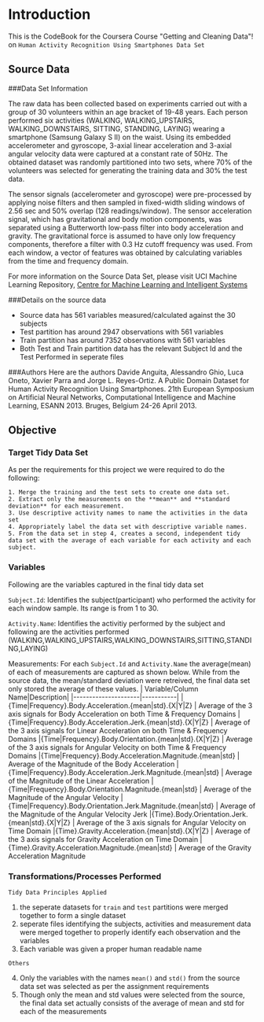 ﻿# Introduction

This is the CodeBook for the Coursera Course "Getting and Cleaning Data"! on `Human Activity Recognition Using Smartphones Data Set` 

## Source Data

###Data Set Information

The raw data has been collected based on experiments carried out with a group of 30 volunteers within an age bracket of 19-48 years. Each person performed six activities (WALKING, WALKING_UPSTAIRS, WALKING_DOWNSTAIRS, SITTING, STANDING, LAYING) wearing a smartphone (Samsung Galaxy S II) on the waist. Using its embedded accelerometer and gyroscope, 3-axial linear acceleration and 3-axial angular velocity data were captured at a constant rate of 50Hz. The obtained dataset was randomly partitioned into two sets, where 70% of the volunteers was selected for generating the training data and 30% the test data. 

The sensor signals (accelerometer and gyroscope) were pre-processed by applying noise filters and then sampled in fixed-width sliding windows of 2.56 sec and 50% overlap (128 readings/window). The sensor acceleration signal, which has gravitational and body motion components, was separated using a Butterworth low-pass filter into body acceleration and gravity. The gravitational force is assumed to have only low frequency components, therefore a filter with 0.3 Hz cutoff frequency was used. From each window, a vector of features was obtained by calculating variables from the time and frequency domain.

For more information on the Source Data Set, please visit UCI Machine Learning Repository, [Centre for Machine Learning and Intelligent Systems](http://archive.ics.uci.edu/ml/datasets/Human+Activity+Recognition+Using+Smartphones#)

###Details on the source data
- Source data has 561 variables measured/calculated against the 30 subjects
- Test partition has around 2947 observations with 561 variables
- Train partition has around 7352 observations with 561 variables
- Both Test and Train partition data has the relevant Subject Id and the Test Performed in seperate files

###Authors
Here are the authors
Davide Anguita, Alessandro Ghio, Luca Oneto, Xavier Parra and Jorge L. Reyes-Ortiz. A Public Domain Dataset for Human Activity Recognition Using Smartphones. 21th European Symposium on Artificial Neural Networks, Computational Intelligence and Machine Learning, ESANN 2013. Bruges, Belgium 24-26 April 2013.

## Objective

### Target Tidy Data Set

As per the requirements for this project we were required to do the following:
```
1. Merge the training and the test sets to create one data set.
2. Extract only the measurements on the **mean** and **standard deviation** for each measurement. 
3. Use descriptive activity names to name the activities in the data set
4. Appropriately label the data set with descriptive variable names. 
5. From the data set in step 4, creates a second, independent tidy data set with the average of each variable for each activity and each subject.
```

### Variables

Following are the variables captured in the final tidy data set

`Subject.Id`: Identifies the subject(participant) who performed the activity for each window sample. Its range is from 1 to 30. 

`Activity.Name`: Identifies the activitiy performed by the subject and following are the activities performed (WALKING,WALKING_UPSTAIRS,WALKING_DOWNSTAIRS,SITTING,STANDING,LAYING) 

Measurements: For each `Subject.Id` and `Activity.Name` the average(mean) of each of measurements are captured as shown below. While from the source data, the mean/standard deviation were retreived, the final data set only stored the average of these values.
| Variable/Column Name|Description|
|---------------------|-----------|
|{Time\|Frequency}.Body.Acceleration.{mean\|std}.{X\|Y\|Z} | Average of the 3 axis signals for Body Acceleration on both Time & Frequency Domains
|{Time\|Frequency}.Body.Acceleration.Jerk.{mean\|std}.{X\|Y\|Z} | Average of the 3 axis signals for Linear Acceleration on both Time & Frequency Domains
|{Time\|Frequency}.Body.Orientation.{mean\|std}.{X\|Y\|Z} | Average of the 3 axis signals for Angular Velocity on both Time & Frequency Domains
|{Time\|Frequency}.Body.Acceleration.Magnitude.{mean\|std} | Average of the Magnitude of the Body Acceleration
|{Time\|Frequency}.Body.Acceleration.Jerk.Magnitude.{mean\|std} | Average of the Magnitude of the Linear Acceleration 
|{Time\|Frequency}.Body.Orientation.Magnitude.{mean\|std} | Average of the Magnitude of the Angular Velocity 
|{Time\|Frequency}.Body.Orientation.Jerk.Magnitude.{mean\|std} | Average of the Magnitude of the Angular Velocity Jerk
|{Time}.Body.Orientation.Jerk.{mean\|std}.{X\|Y\|Z} | Average of the 3 axis signals for Angular Velocity on Time Domain
|{Time}.Gravity.Acceleration.{mean\|std}.{X\|Y\|Z} | Average of the 3 axis signals for Gravity Acceleration on Time Domain 
|{Time}.Gravity.Acceleration.Magnitude.{mean\|std} | Average of the Gravity Acceleration Magnitude

### Transformations/Processes Performed

```
Tidy Data Principles Applied
```

1. the seperate datasets for `train` and `test` partitions were merged together to form a single dataset
2. seperate files identifying the subjects, activities and measurement data were merged together to properly identify each observation and the variables
3. Each variable was given a proper human readable name


```
Others
```

4. Only the variables with the names `mean()` and `std()` from the source data set was selected as per the assignment requirements
5. Though only the mean and std values were selected from the source, the final data set actually consists of the average of mean and std for each of the measurements
